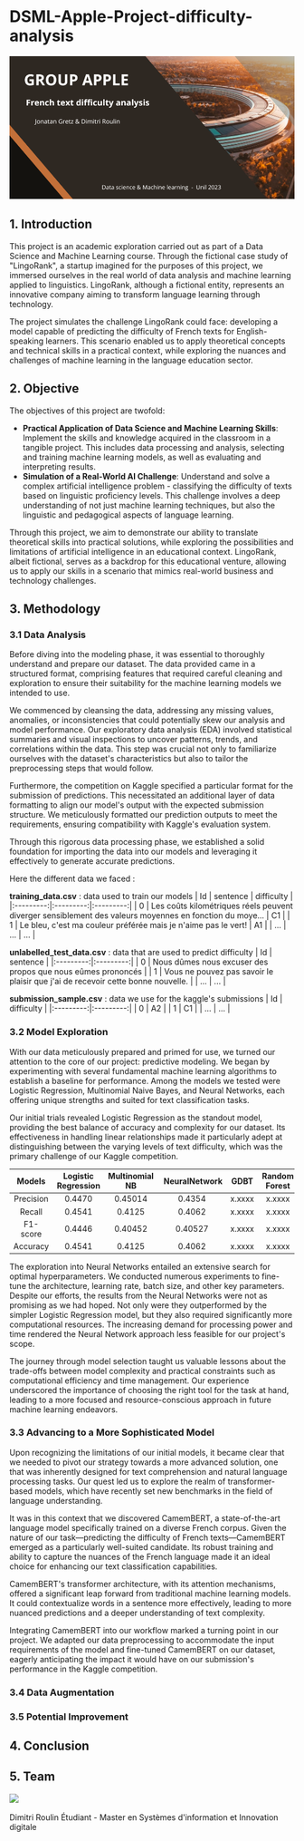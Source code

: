 # DSML-Apple-Project-difficulty-analysis



![Image-Groupe-Apple-Presentation.png](https://github.com/ROULIND/DSML-Apple-Project-difficulty-analysis/blob/main/images/Image-Groupe-Apple-Presentation.png)

## 1. Introduction

This project is an academic exploration carried out as part of a Data Science and Machine Learning course. Through the fictional case study of "LingoRank", a startup imagined for the purposes of this project, we immersed ourselves in the real world of data analysis and machine learning applied to linguistics. LingoRank, although a fictional entity, represents an innovative company aiming to transform language learning through technology.

The project simulates the challenge LingoRank could face: developing a model capable of predicting the difficulty of French texts for English-speaking learners. This scenario enabled us to apply theoretical concepts and technical skills in a practical context, while exploring the nuances and challenges of machine learning in the language education sector.


## 2. Objective

The objectives of this project are twofold:

- **Practical Application of Data Science and Machine Learning Skills**: Implement the skills and knowledge acquired in the classroom in a tangible project. This includes data processing and analysis, selecting and training machine learning models, as well as evaluating and interpreting results.
- **Simulation of a Real-World AI Challenge**: Understand and solve a complex artificial intelligence problem - classifying the difficulty of texts based on linguistic proficiency levels. This challenge involves a deep understanding of not just machine learning techniques, but also the linguistic and pedagogical aspects of language learning.

Through this project, we aim to demonstrate our ability to translate theoretical skills into practical solutions, while exploring the possibilities and limitations of artificial intelligence in an educational context. LingoRank, albeit fictional, serves as a backdrop for this educational venture, allowing us to apply our skills in a scenario that mimics real-world business and technology challenges.

## 3. Methodology

### 3.1 Data Analysis

Before diving into the modeling phase, it was essential to thoroughly understand and prepare our dataset. The data provided came in a structured format, comprising features that required careful cleaning and exploration to ensure their suitability for the machine learning models we intended to use.

We commenced by cleansing the data, addressing any missing values, anomalies, or inconsistencies that could potentially skew our analysis and model performance. Our exploratory data analysis (EDA) involved statistical summaries and visual inspections to uncover patterns, trends, and correlations within the data. This step was crucial not only to familiarize ourselves with the dataset's characteristics but also to tailor the preprocessing steps that would follow.

Furthermore, the competition on Kaggle specified a particular format for the submission of predictions. This necessitated an additional layer of data formatting to align our model's output with the expected submission structure. We meticulously formatted our prediction outputs to meet the requirements, ensuring compatibility with Kaggle's evaluation system.

Through this rigorous data processing phase, we established a solid foundation for importing the data into our models and leveraging it effectively to generate accurate predictions.

Here the different data we faced :

**training_data.csv** : data used to train our models
| Id | sentence | difficulty |
|:---------:|:---------:|:---------:|
| 0 | Les coûts kilométriques réels peuvent diverger sensiblement des valeurs moyennes en fonction du moye... | C1 |
| 1 | Le bleu, c'est ma couleur préférée mais je n'aime pas le vert! | A1 |
| ... | ... | ... |


**unlabelled_test_data.csv** : data that are used to predict difficulty
| Id | sentence |
|:---------:|:---------:|
| 0 | Nous dûmes nous excuser des propos que nous eûmes prononcés |
| 1 | Vous ne pouvez pas savoir le plaisir que j'ai de recevoir cette bonne nouvelle. |
| ... | ... |


**submission_sample.csv** : data we use for the kaggle's submissions
| Id | difficulty |
|:---------:|:---------:|
| 0 | A2 |
| 1 | C1 |
| ... | ... |



### 3.2 Model Exploration

With our data meticulously prepared and primed for use, we turned our attention to the core of our project: predictive modeling. We began by experimenting with several fundamental machine learning algorithms to establish a baseline for performance. Among the models we tested were Logistic Regression, Multinomial Naive Bayes, and Neural Networks, each offering unique strengths and suited for text classification tasks.

Our initial trials revealed Logistic Regression as the standout model, providing the best balance of accuracy and complexity for our dataset. Its effectiveness in handling linear relationships made it particularly adept at distinguishing between the varying levels of text difficulty, which was the primary challenge of our Kaggle competition.


| Models    | Logistic Regression | Multinomial NB | NeuralNetwork | GDBT | Random Forest |
|:---------:|:---------:|:---------:|:---------:|:---------:|:---------:|
| Precision | 0.4470  |  0.45014 | 0.4354 | x.xxxx | x.xxxx |
| Recall    | 0.4541  |  0.4125  | 0.4062 | x.xxxx | x.xxxx |
| F1-score | 0.4446 | 0.40452 | 0.40527 | x.xxxx | x.xxxx |
| Accuracy | 0.4541 | 0.4125 | 0.4062 | x.xxxx | x.xxxx |

The exploration into Neural Networks entailed an extensive search for optimal hyperparameters. We conducted numerous experiments to fine-tune the architecture, learning rate, batch size, and other key parameters. Despite our efforts, the results from the Neural Networks were not as promising as we had hoped. Not only were they outperformed by the simpler Logistic Regression model, but they also required significantly more computational resources. The increasing demand for processing power and time rendered the Neural Network approach less feasible for our project's scope.

The journey through model selection taught us valuable lessons about the trade-offs between model complexity and practical constraints such as computational efficiency and time management. Our experience underscored the importance of choosing the right tool for the task at hand, leading to a more focused and resource-conscious approach in future machine learning endeavors.


### 3.3 Advancing to a More Sophisticated Model

Upon recognizing the limitations of our initial models, it became clear that we needed to pivot our strategy towards a more advanced solution, one that was inherently designed for text comprehension and natural language processing tasks. Our quest led us to explore the realm of transformer-based models, which have recently set new benchmarks in the field of language understanding.

It was in this context that we discovered CamemBERT, a state-of-the-art language model specifically trained on a diverse French corpus. Given the nature of our task—predicting the difficulty of French texts—CamemBERT emerged as a particularly well-suited candidate. Its robust training and ability to capture the nuances of the French language made it an ideal choice for enhancing our text classification capabilities.

CamemBERT's transformer architecture, with its attention mechanisms, offered a significant leap forward from traditional machine learning models. It could contextualize words in a sentence more effectively, leading to more nuanced predictions and a deeper understanding of text complexity.

Integrating CamemBERT into our workflow marked a turning point in our project. We adapted our data preprocessing to accommodate the input requirements of the model and fine-tuned CamemBERT on our dataset, eagerly anticipating the impact it would have on our submission's performance in the Kaggle competition.



### 3.4 Data Augmentation

### 3.5 Potential Improvement


## 4. Conclusion

## 5. Team

![](https://github.com/ROULIND/DSML-Apple-Project-difficulty-analysis/blob/main/images/Dimitri-Roulin-PP.jpg)

Dimitri Roulin
Étudiant - Master en Systèmes d'information et Innovation digitale


